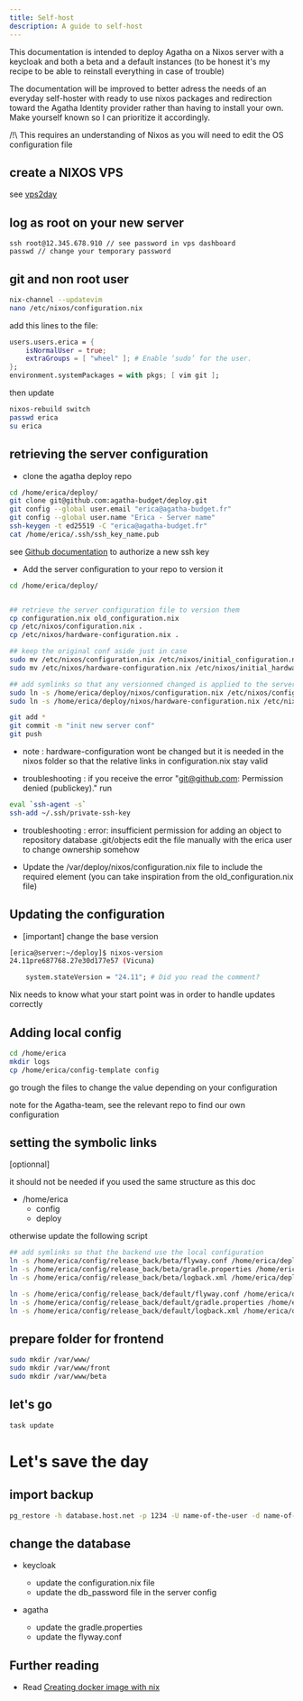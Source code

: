 ```yaml
---
title: Self-host
description: A guide to self-host
---
```


This documentation is intended to deploy Agatha on a Nixos server with a keycloak and both a beta and a default instances (to be honest it's my recipe to be able to reinstall everything in case of trouble)

The documentation will be improved to better adress the needs of an everyday self-hoster with ready to use nixos packages and redirection toward the Agatha Identity provider rather than having to install your own. Make yourself known so I can prioritize it accordingly. 

/!\ This requires an understanding of Nixos as you will need to edit the OS configuration file


## create a NIXOS VPS
see [vps2day](https://portal.vps2day.com/)

## log as root on your new server
```
ssh root@12.345.678.910 // see password in vps dashboard
passwd // change your temporary password
```

## git and non root user
```sh
nix-channel --updatevim
nano /etc/nixos/configuration.nix
```

add this lines to the file: 
```nix title=/etc/nixos/configuration.nix
users.users.erica = {
    isNormalUser = true;
    extraGroups = [ "wheel" ]; # Enable ‘sudo’ for the user.
};
environment.systemPackages = with pkgs; [ vim git ];
```

then update 

```sh
nixos-rebuild switch
passwd erica
su erica
```

## retrieving the server configuration

- clone the agatha deploy repo

```sh
cd /home/erica/deploy/ 
git clone git@github.com:agatha-budget/deploy.git
git config --global user.email "erica@agatha-budget.fr"
git config --global user.name "Erica - Server name"
ssh-keygen -t ed25519 -C "erica@agatha-budget.fr"
cat /home/erica/.ssh/ssh_key_name.pub
```

see [Github documentation](https://docs.github.com/en/authentication/connecting-to-github-with-ssh/adding-a-new-ssh-key-to-your-github-account#adding-a-new-ssh-key-to-your-account) to authorize a new ssh key


- Add the server configuration to your repo to version it 

```sh
cd /home/erica/deploy/


## retrieve the server configuration file to version them
cp configuration.nix old_configuration.nix
cp /etc/nixos/configuration.nix .
cp /etc/nixos/hardware-configuration.nix .

## keep the original conf aside just in case
sudo mv /etc/nixos/configuration.nix /etc/nixos/initial_configuration.nix
sudo mv /etc/nixos/hardware-configuration.nix /etc/nixos/initial_hardware-configuration.nix

## add symlinks so that any versionned changed is applied to the server
sudo ln -s /home/erica/deploy/nixos/configuration.nix /etc/nixos/configuration.nix
sudo ln -s /home/erica/deploy/nixos/hardware-configuration.nix /etc/nixos/hardware-configuration.nix

git add *
git commit -m "init new server conf"
git push
```

- note : hardware-configuration wont be changed but it is needed in the nixos folder so that the relative links in configuration.nix stay valid

- troubleshooting : if you receive the error "git@github.com: Permission denied (publickey)." run 

```sh
eval `ssh-agent -s`
ssh-add ~/.ssh/private-ssh-key
```

- troubleshooting : error: insufficient permission for adding an object to repository database .git/objects
edit the file manually with the erica user to change ownership somehow

- Update the /var/deploy/nixos/configuration.nix file to include the required element (you can take inspiration from the old_configuration.nix file)

## Updating the configuration

- [important] change the base version  
```sh
[erica@server:~/deploy]$ nixos-version
24.11pre687768.27e30d177e57 (Vicuna)
```

```nix file=configuration.nix
	system.stateVersion = "24.11"; # Did you read the comment?
```

Nix needs to know what your start point was in order to handle updates correctly

## Adding local config 

```sh
cd /home/erica
mkdir logs
cp /home/erica/config-template config
```

go trough the files to change the value depending on your configuration

note for the Agatha-team, see the relevant repo to find our own configuration




## setting the symbolic links 

[optionnal]
 
 it should not be needed if you used the same structure as this doc
 - /home/erica
    - config
    - deploy

otherwise update the following script
```sh
## add symlinks so that the backend use the local configuration
ln -s /home/erica/config/release_back/beta/flyway.conf /home/erica/deploy/release_back/beta/flyway.conf
ln -s /home/erica/config/release_back/beta/gradle.properties /home/erica/deploy/release_back/beta/gradle.properties
ln -s /home/erica/config/release_back/beta/logback.xml /home/erica/deploy/release_back/beta/logback.xml

ln -s /home/erica/config/release_back/default/flyway.conf /home/erica/deploy/release_back/default/flyway.conf
ln -s /home/erica/config/release_back/default/gradle.properties /home/erica/deploy/release_back/default/gradle.properties
ln -s /home/erica/config/release_back/default/logback.xml /home/erica/deploy/release_back/default/logback.xml
```

## prepare folder for frontend
```sh
sudo mkdir /var/www/
sudo mkdir /var/www/front
sudo mkdir /var/www/beta
```

## let's go

```sh
task update
```



# Let's save the day 

## import backup

```sh
pg_restore -h database.host.net -p 1234 -U name-of-the-user -d name-of-the-database -c database_backup
```

## change the database 

- keycloak
    - update the configuration.nix file
    - update the db_password file in the server config

- agatha 
    - update the gradle.properties
    - update the flyway.conf

## Further reading

- Read [Creating docker image with nix](/reference/nix-docker)


